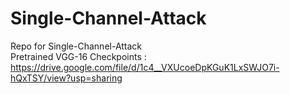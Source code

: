 # Single-Channel-Attack
Repo for Single-Channel-Attack <br>
Pretrained VGG-16 Checkpoints : https://drive.google.com/file/d/1c4__VXUcoeDpKGuK1LxSWJO7i-hQxTSY/view?usp=sharing
